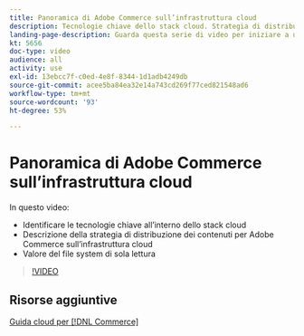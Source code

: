 ```yaml
---
title: Panoramica di Adobe Commerce sull’infrastruttura cloud
description: Tecnologie chiave dello stack cloud. Strategia di distribuzione dei contenuti per Adobe Commerce. Valore del file system di sola lettura.
landing-page-description: Guarda questa serie di video per iniziare a utilizzare l’infrastruttura cloud utilizzata per la distribuzione e la gestione di Adobe Commerce.
kt: 5656
doc-type: video
audience: all
activity: use
exl-id: 13ebcc7f-c0ed-4e8f-8344-1d1adb4249db
source-git-commit: acee5ba84ea32e14a743cd269f77ced821548ad6
workflow-type: tm+mt
source-wordcount: '93'
ht-degree: 53%

---
```


# Panoramica di Adobe Commerce sull’infrastruttura cloud

In questo video:

- Identificare le tecnologie chiave all’interno dello stack cloud &#x200B;
- Descrizione della strategia di distribuzione dei contenuti per Adobe Commerce sull’infrastruttura cloud
- Valore del file system di sola lettura

>[!VIDEO](https://video.tv.adobe.com/v/35298?quality=12&learn=on)

## Risorse aggiuntive

[Guida cloud per [!DNL Commerce]](https://devdocs.magento.com/cloud/bk-cloud.html)
